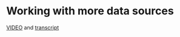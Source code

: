 # Working with more data sources

[VIDEO](./resources/1_VIDEO_Exploring-metadata.mp4) and [transcript](./resources/1_VIDEO_Exploring-metadata.txt)
